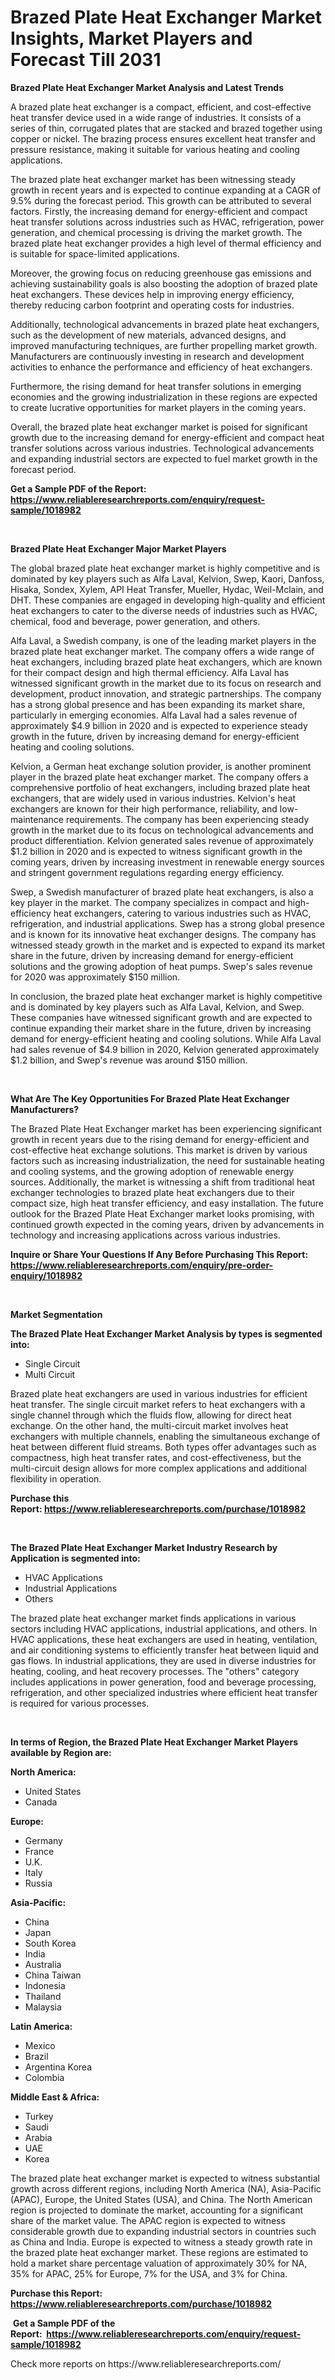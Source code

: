 <p><h1>Brazed Plate Heat Exchanger Market Insights, Market Players and Forecast Till 2031</h1></p><p><strong>Brazed Plate Heat Exchanger Market Analysis and Latest Trends</strong></p>
<p><p>A brazed plate heat exchanger is a compact, efficient, and cost-effective heat transfer device used in a wide range of industries. It consists of a series of thin, corrugated plates that are stacked and brazed together using copper or nickel. The brazing process ensures excellent heat transfer and pressure resistance, making it suitable for various heating and cooling applications.</p><p>The brazed plate heat exchanger market has been witnessing steady growth in recent years and is expected to continue expanding at a CAGR of 9.5% during the forecast period. This growth can be attributed to several factors. Firstly, the increasing demand for energy-efficient and compact heat transfer solutions across industries such as HVAC, refrigeration, power generation, and chemical processing is driving the market growth. The brazed plate heat exchanger provides a high level of thermal efficiency and is suitable for space-limited applications.</p><p>Moreover, the growing focus on reducing greenhouse gas emissions and achieving sustainability goals is also boosting the adoption of brazed plate heat exchangers. These devices help in improving energy efficiency, thereby reducing carbon footprint and operating costs for industries.</p><p>Additionally, technological advancements in brazed plate heat exchangers, such as the development of new materials, advanced designs, and improved manufacturing techniques, are further propelling market growth. Manufacturers are continuously investing in research and development activities to enhance the performance and efficiency of heat exchangers.</p><p>Furthermore, the rising demand for heat transfer solutions in emerging economies and the growing industrialization in these regions are expected to create lucrative opportunities for market players in the coming years.</p><p>Overall, the brazed plate heat exchanger market is poised for significant growth due to the increasing demand for energy-efficient and compact heat transfer solutions across various industries. Technological advancements and expanding industrial sectors are expected to fuel market growth in the forecast period.</p></p>
<p><strong>Get a Sample PDF of the Report:&nbsp; <a href="https://www.reliableresearchreports.com/enquiry/request-sample/1018982">https://www.reliableresearchreports.com/enquiry/request-sample/1018982</a></strong></p>
<p>&nbsp;</p>
<p><strong>Brazed Plate Heat Exchanger Major Market Players</strong></p>
<p><p>The global brazed plate heat exchanger market is highly competitive and is dominated by key players such as Alfa Laval, Kelvion, Swep, Kaori, Danfoss, Hisaka, Sondex, Xylem, API Heat Transfer, Mueller, Hydac, Weil-Mclain, and DHT. These companies are engaged in developing high-quality and efficient heat exchangers to cater to the diverse needs of industries such as HVAC, chemical, food and beverage, power generation, and others.</p><p>Alfa Laval, a Swedish company, is one of the leading market players in the brazed plate heat exchanger market. The company offers a wide range of heat exchangers, including brazed plate heat exchangers, which are known for their compact design and high thermal efficiency. Alfa Laval has witnessed significant growth in the market due to its focus on research and development, product innovation, and strategic partnerships. The company has a strong global presence and has been expanding its market share, particularly in emerging economies. Alfa Laval had a sales revenue of approximately $4.9 billion in 2020 and is expected to experience steady growth in the future, driven by increasing demand for energy-efficient heating and cooling solutions.</p><p>Kelvion, a German heat exchange solution provider, is another prominent player in the brazed plate heat exchanger market. The company offers a comprehensive portfolio of heat exchangers, including brazed plate heat exchangers, that are widely used in various industries. Kelvion's heat exchangers are known for their high performance, reliability, and low-maintenance requirements. The company has been experiencing steady growth in the market due to its focus on technological advancements and product differentiation. Kelvion generated sales revenue of approximately $1.2 billion in 2020 and is expected to witness significant growth in the coming years, driven by increasing investment in renewable energy sources and stringent government regulations regarding energy efficiency.</p><p>Swep, a Swedish manufacturer of brazed plate heat exchangers, is also a key player in the market. The company specializes in compact and high-efficiency heat exchangers, catering to various industries such as HVAC, refrigeration, and industrial applications. Swep has a strong global presence and is known for its innovative heat exchanger designs. The company has witnessed steady growth in the market and is expected to expand its market share in the future, driven by increasing demand for energy-efficient solutions and the growing adoption of heat pumps. Swep's sales revenue for 2020 was approximately $150 million.</p><p>In conclusion, the brazed plate heat exchanger market is highly competitive and is dominated by key players such as Alfa Laval, Kelvion, and Swep. These companies have witnessed significant growth and are expected to continue expanding their market share in the future, driven by increasing demand for energy-efficient heating and cooling solutions. While Alfa Laval had sales revenue of $4.9 billion in 2020, Kelvion generated approximately $1.2 billion, and Swep's revenue was around $150 million.</p></p>
<p>&nbsp;</p>
<p><strong>What Are The Key Opportunities For Brazed Plate Heat Exchanger Manufacturers?</strong></p>
<p><p>The Brazed Plate Heat Exchanger market has been experiencing significant growth in recent years due to the rising demand for energy-efficient and cost-effective heat exchange solutions. This market is driven by various factors such as increasing industrialization, the need for sustainable heating and cooling systems, and the growing adoption of renewable energy sources. Additionally, the market is witnessing a shift from traditional heat exchanger technologies to brazed plate heat exchangers due to their compact size, high heat transfer efficiency, and easy installation. The future outlook for the Brazed Plate Heat Exchanger market looks promising, with continued growth expected in the coming years, driven by advancements in technology and increasing applications across various industries.</p></p>
<p><strong>Inquire or Share Your Questions If Any Before Purchasing This Report: <a href="https://www.reliableresearchreports.com/enquiry/pre-order-enquiry/1018982">https://www.reliableresearchreports.com/enquiry/pre-order-enquiry/1018982</a></strong></p>
<p>&nbsp;</p>
<p><strong>Market Segmentation</strong></p>
<p><strong>The Brazed Plate Heat Exchanger Market Analysis by types is segmented into:</strong></p>
<p><ul><li>Single Circuit</li><li>Multi Circuit</li></ul></p>
<p><p>Brazed plate heat exchangers are used in various industries for efficient heat transfer. The single circuit market refers to heat exchangers with a single channel through which the fluids flow, allowing for direct heat exchange. On the other hand, the multi-circuit market involves heat exchangers with multiple channels, enabling the simultaneous exchange of heat between different fluid streams. Both types offer advantages such as compactness, high heat transfer rates, and cost-effectiveness, but the multi-circuit design allows for more complex applications and additional flexibility in operation.</p></p>
<p><strong>Purchase this Report:&nbsp;<a href="https://www.reliableresearchreports.com/purchase/1018982">https://www.reliableresearchreports.com/purchase/1018982</a></strong></p>
<p>&nbsp;</p>
<p><strong>The Brazed Plate Heat Exchanger Market Industry Research by Application is segmented into:</strong></p>
<p><ul><li>HVAC Applications</li><li>Industrial Applications</li><li>Others</li></ul></p>
<p><p>The brazed plate heat exchanger market finds applications in various sectors including HVAC applications, industrial applications, and others. In HVAC applications, these heat exchangers are used in heating, ventilation, and air conditioning systems to efficiently transfer heat between liquid and gas flows. In industrial applications, they are used in diverse industries for heating, cooling, and heat recovery processes. The "others" category includes applications in power generation, food and beverage processing, refrigeration, and other specialized industries where efficient heat transfer is required for various processes.</p></p>
<p>&nbsp;</p>
<p><strong>In terms of Region, the Brazed Plate Heat Exchanger Market Players available by Region are:</strong></p>
<p>
    <p> <strong> North America: </strong>
        <ul>
            <li>United States</li>
            <li>Canada</li>
        </ul>
        </p> 
    <p> <strong> Europe: </strong>
        <ul>
            <li>Germany</li>
            <li>France</li>
            <li>U.K.</li>
            <li>Italy</li>
            <li>Russia</li>
        </ul>
        </p> 
    <p> <strong> Asia-Pacific: </strong>
        <ul>
            <li>China</li>
            <li>Japan</li>
            <li>South Korea</li>
            <li>India</li>
            <li>Australia</li>
            <li>China Taiwan</li>
            <li>Indonesia</li>
            <li>Thailand</li>
            <li>Malaysia</li>
        </ul>
        </p> 
    <p> <strong> Latin America: </strong>
        <ul>
            <li>Mexico</li>
            <li>Brazil</li>
            <li>Argentina Korea</li>
            <li>Colombia</li>
        </ul>
        </p> 
    <p> <strong> Middle East & Africa: </strong>
        <ul>
            <li>Turkey</li>
            <li>Saudi</li>
            <li>Arabia</li>
            <li>UAE</li>
            <li>Korea</li>
        </ul>
    </p>
    </p>
<p><p>The brazed plate heat exchanger market is expected to witness substantial growth across different regions, including North America (NA), Asia-Pacific (APAC), Europe, the United States (USA), and China. The North American region is projected to dominate the market, accounting for a significant share of the market value. The APAC region is expected to witness considerable growth due to expanding industrial sectors in countries such as China and India. Europe is expected to witness a steady growth rate in the brazed plate heat exchanger market. These regions are estimated to hold a market share percentage valuation of approximately 30% for NA, 35% for APAC, 25% for Europe, 7% for the USA, and 3% for China.</p></p>
<p><strong>Purchase this Report: <a href="https://www.reliableresearchreports.com/purchase/1018982">https://www.reliableresearchreports.com/purchase/1018982</a></strong></p>
<p>&nbsp;<strong>Get a Sample PDF of the Report:&nbsp;&nbsp;<a href="https://www.reliableresearchreports.com/enquiry/request-sample/1018982">https://www.reliableresearchreports.com/enquiry/request-sample/1018982</a></strong></p>
<p><strong></strong></p>
<p>Check more reports on https://www.reliableresearchreports.com/</p>
